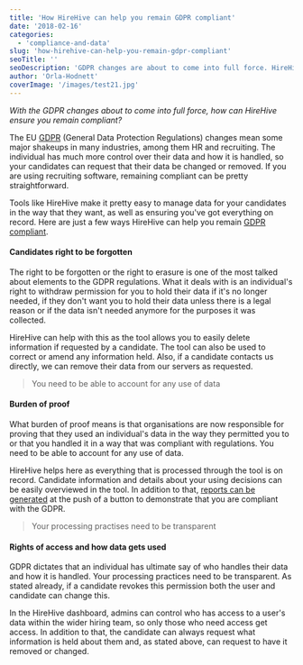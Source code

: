 ```yaml
---
title: 'How HireHive can help you remain GDPR compliant'
date: '2018-02-16'
categories:
  - 'compliance-and-data'
slug: 'how-hirehive-can-help-you-remain-gdpr-compliant'
seoTitle: ''
seoDescription: 'GDPR changes are about to come into full force. HireHive can help you ensure your company remains GDPR compliant regarding your recruitment data.'
author: 'Orla-Hodnett'
coverImage: '/images/test21.jpg'
---
```


_With the GDPR changes about to come into full force, how can HireHive ensure you remain compliant?_

The EU [GDPR](https://www.eugdpr.org) (General Data Protection Regulations) changes mean some major shakeups in many industries, among them HR and recruiting. The individual has much more control over their data and how it is handled, so your candidates can request that their data be changed or removed. If you are using recruiting software, remaining compliant can be pretty straightforward.

Tools like HireHive make it pretty easy to manage data for your candidates in the way that they want, as well as ensuring you've got everything on record. Here are just a few ways HireHive can help you remain [GDPR compliant](https://hirehive.com/eu-general-data-protection-regulation-gdpr/).

#### **Candidates right to be forgotten**

The right to be forgotten or the right to erasure is one of the most talked about elements to the GDPR regulations. What it deals with is an individual's right to withdraw permission for you to hold their data if it's no longer needed, if they don't want you to hold their data unless there is a legal reason or if the data isn't needed anymore for the purposes it was collected.

HireHive can help with this as the tool allows you to easily delete information if requested by a candidate. The tool can also be used to correct or amend any information held. Also, if a candidate contacts us directly, we can remove their data from our servers as requested.

> You need to be able to account for any use of data

#### **Burden of proof**

What burden of proof means is that organisations are now responsible for proving that they used an individual's data in the way they permitted you to or that you handled it in a way that was compliant with regulations. You need to be able to account for any use of data.

HireHive helps here as everything that is processed through the tool is on record. Candidate information and details about your using decisions can be easily overviewed in the tool. In addition to that, [reports can be generated](https://hirehive.com/hirehive-recruiting-reports/) at the push of a button to demonstrate that you are compliant with the GDPR.

> Your processing practises need to be transparent

#### **Rights of access and how data gets used**

GDPR dictates that an individual has ultimate say of who handles their data and how it is handled. Your processing practices need to be transparent. As stated already, if a candidate revokes this permission both the user and candidate can change this.

In the HireHive dashboard, admins can control who has access to a user's data within the wider hiring team, so only those who need access get access. In addition to that, the candidate can always request what information is held about them and, as stated above, can request to have it removed or changed.
